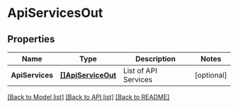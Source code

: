# ApiServicesOut

## Properties
Name | Type | Description | Notes
------------ | ------------- | ------------- | -------------
**ApiServices** | [**[]ApiServiceOut**](APIServiceOut.md) | List of API Services | [optional] 

[[Back to Model list]](../README.md#documentation-for-models) [[Back to API list]](../README.md#documentation-for-api-endpoints) [[Back to README]](../README.md)


